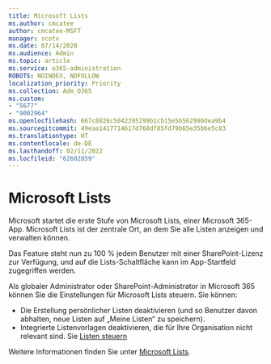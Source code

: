 ```yaml
---
title: Microsoft Lists
ms.author: cmcatee
author: cmcatee-MSFT
manager: scotv
ms.date: 07/14/2020
ms.audience: Admin
ms.topic: article
ms.service: o365-administration
ROBOTS: NOINDEX, NOFOLLOW
localization_priority: Priority
ms.collection: Adm_O365
ms.custom:
- "5677"
- "9002964"
ms.openlocfilehash: 667c8826c5042395299b1cb15e5b562980dea9b4
ms.sourcegitcommit: 49eaa1417714617d768df85fd79b65e35b6e5c83
ms.translationtype: HT
ms.contentlocale: de-DE
ms.lasthandoff: 02/11/2022
ms.locfileid: "62602859"
---
```

# <a name="microsoft-lists"></a>Microsoft Lists

Microsoft startet die erste Stufe von Microsoft Lists, einer Microsoft 365-App. Microsoft Lists ist der zentrale Ort, an dem Sie alle Listen anzeigen und verwalten können.  
  
Das Feature steht nun zu 100 % jedem Benutzer mit einer SharePoint-Lizenz zur Verfügung, und auf die Lists-Schaltfläche kann im App-Startfeld zugegriffen werden.

Als globaler Administrator oder SharePoint-Administrator in Microsoft 365 können Sie die Einstellungen für Microsoft Lists steuern. Sie können:

- Die Erstellung persönlicher Listen deaktivieren (und so Benutzer davon abhalten, neue Listen auf „Meine Listen“ zu speichern).
- Integrierte Listenvorlagen deaktivieren, die für Ihre Organisation nicht relevant sind.
Sie [Listen steuern](https://docs.microsoft.com/sharepoint/control-lists)

Weitere Informationen finden Sie unter [Microsoft Lists](https://aka.ms/microsoftlists).

